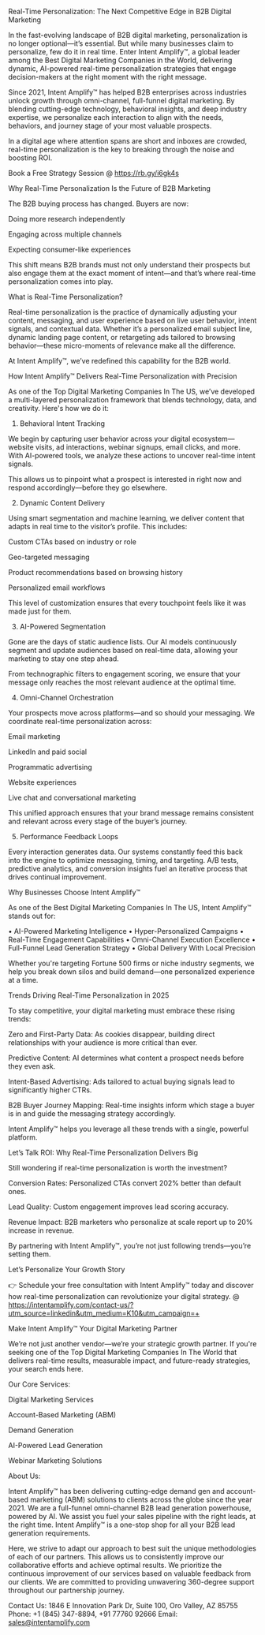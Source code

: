 Real-Time Personalization: The Next Competitive Edge in B2B Digital Marketing

In the fast-evolving landscape of B2B digital marketing, personalization is no longer optional—it’s essential. But while many businesses claim to personalize, few do it in real time. Enter Intent Amplify™, a global leader among the Best Digital Marketing Companies in the World, delivering dynamic, AI-powered real-time personalization strategies that engage decision-makers at the right moment with the right message.

Since 2021, Intent Amplify™ has helped B2B enterprises across industries unlock growth through omni-channel, full-funnel digital marketing. By blending cutting-edge technology, behavioral insights, and deep industry expertise, we personalize each interaction to align with the needs, behaviors, and journey stage of your most valuable prospects.

In a digital age where attention spans are short and inboxes are crowded, real-time personalization is the key to breaking through the noise and boosting ROI.

Book a Free Strategy Session @ https://rb.gy/i6gk4s 

Why Real-Time Personalization Is the Future of B2B Marketing

The B2B buying process has changed. Buyers are now:

Doing more research independently

Engaging across multiple channels

Expecting consumer-like experiences

This shift means B2B brands must not only understand their prospects but also engage them at the exact moment of intent—and that’s where real-time personalization comes into play.

What is Real-Time Personalization?

Real-time personalization is the practice of dynamically adjusting your content, messaging, and user experience based on live user behavior, intent signals, and contextual data. Whether it’s a personalized email subject line, dynamic landing page content, or retargeting ads tailored to browsing behavior—these micro-moments of relevance make all the difference.

At Intent Amplify™, we’ve redefined this capability for the B2B world.

How Intent Amplify™ Delivers Real-Time Personalization with Precision

As one of the Top Digital Marketing Companies In The US, we’ve developed a multi-layered personalization framework that blends technology, data, and creativity. Here's how we do it:

1. Behavioral Intent Tracking

We begin by capturing user behavior across your digital ecosystem—website visits, ad interactions, webinar signups, email clicks, and more. With AI-powered tools, we analyze these actions to uncover real-time intent signals.

This allows us to pinpoint what a prospect is interested in right now and respond accordingly—before they go elsewhere.

2. Dynamic Content Delivery

Using smart segmentation and machine learning, we deliver content that adapts in real time to the visitor’s profile. This includes:

Custom CTAs based on industry or role

Geo-targeted messaging

Product recommendations based on browsing history

Personalized email workflows

This level of customization ensures that every touchpoint feels like it was made just for them.

3. AI-Powered Segmentation

Gone are the days of static audience lists. Our AI models continuously segment and update audiences based on real-time data, allowing your marketing to stay one step ahead.

From technographic filters to engagement scoring, we ensure that your message only reaches the most relevant audience at the optimal time.

4. Omni-Channel Orchestration

Your prospects move across platforms—and so should your messaging. We coordinate real-time personalization across:

Email marketing

LinkedIn and paid social

Programmatic advertising

Website experiences

Live chat and conversational marketing

This unified approach ensures that your brand message remains consistent and relevant across every stage of the buyer’s journey.

5. Performance Feedback Loops

Every interaction generates data. Our systems constantly feed this back into the engine to optimize messaging, timing, and targeting. A/B tests, predictive analytics, and conversion insights fuel an iterative process that drives continual improvement.

Why Businesses Choose Intent Amplify™

As one of the Best Digital Marketing Companies In The US, Intent Amplify™ stands out for:

• AI-Powered Marketing Intelligence
• Hyper-Personalized Campaigns
• Real-Time Engagement Capabilities
• Omni-Channel Execution Excellence
• Full-Funnel Lead Generation Strategy
• Global Delivery With Local Precision

Whether you're targeting Fortune 500 firms or niche industry segments, we help you break down silos and build demand—one personalized experience at a time.

Trends Driving Real-Time Personalization in 2025

To stay competitive, your digital marketing must embrace these rising trends:

Zero and First-Party Data: As cookies disappear, building direct relationships with your audience is more critical than ever.

Predictive Content: AI determines what content a prospect needs before they even ask.

Intent-Based Advertising: Ads tailored to actual buying signals lead to significantly higher CTRs.

B2B Buyer Journey Mapping: Real-time insights inform which stage a buyer is in and guide the messaging strategy accordingly.

Intent Amplify™ helps you leverage all these trends with a single, powerful platform.

Let’s Talk ROI: Why Real-Time Personalization Delivers Big

Still wondering if real-time personalization is worth the investment?

Conversion Rates: Personalized CTAs convert 202% better than default ones.

Lead Quality: Custom engagement improves lead scoring accuracy.

Revenue Impact: B2B marketers who personalize at scale report up to 20% increase in revenue.

By partnering with Intent Amplify™, you’re not just following trends—you’re setting them.

Let’s Personalize Your Growth Story

👉 Schedule your free consultation with Intent Amplify™ today and discover how real-time personalization can revolutionize your digital strategy. @ https://intentamplify.com/contact-us/?utm_source=linkedin&utm_medium=K10&utm_campaign=+

Make Intent Amplify™ Your Digital Marketing Partner

We’re not just another vendor—we’re your strategic growth partner. If you're seeking one of the Top Digital Marketing Companies In The World that delivers real-time results, measurable impact, and future-ready strategies, your search ends here.

Our Core Services:

Digital Marketing Services

Account-Based Marketing (ABM)

Demand Generation

AI-Powered Lead Generation

Webinar Marketing Solutions


About Us:

Intent Amplify™ has been delivering cutting-edge demand gen and account-based marketing (ABM) solutions to clients across the globe since the year 2021. We are a full-funnel omni-channel B2B lead generation powerhouse, powered by AI. We assist you fuel your sales pipeline with the right leads, at the right time. Intent Amplify™ is a one-stop shop for all your B2B lead generation requirements.

Here, we strive to adapt our approach to best suit the unique methodologies of each of our partners. This allows us to consistently improve our collaborative efforts and achieve optimal results. We prioritize the continuous improvement of our services based on valuable feedback from our clients. We are committed to providing unwavering 360-degree support throughout our partnership journey.

Contact Us:
1846 E Innovation Park Dr,
Suite 100, Oro Valley, AZ 85755
Phone: +1 (845) 347-8894, +91 77760 92666
Email: sales@intentamplify.com
